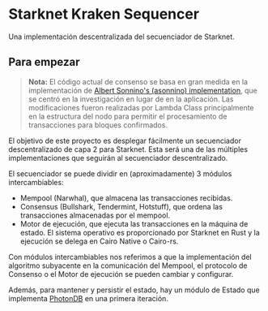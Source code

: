 # Starknet Kraken Sequencer

Una implementación descentralizada del secuenciador de Starknet.

## Para empezar

> **Nota:** El código actual de consenso se basa en gran medida en la implementación de [Albert Sonnino's (asonnino)  implementation](https://github.com/asonnino/hotstuff/), que se centró en la investigación en lugar de en la aplicación. Las modificaciones fueron realizadas por Lambda Class principalmente en la estructura del nodo para permitir el procesamiento de transacciones para bloques confirmados.

El objetivo de este proyecto es desplegar fácilmente un secuenciador descentralizado de capa 2 para Starknet. Esta será una de las múltiples implementaciones que seguirán al secuenciador descentralizado.

El secuenciador se puede dividir en (aproximadamente) 3 módulos intercambiables:

- Mempool (Narwhal), que almacena las transacciones recibidas.
- Consensus (Bullshark, Tendermint, Hotstuff), que ordena las transacciones almacenadas por el mempool.
- Motor de ejecución, que ejecuta las transacciones en la máquina de estado. El sistema operativo es proporcionado por Starknet en Rust y la ejecución se delega en Cairo Native o Cairo-rs.

Con módulos intercambiables nos referimos a que la implementación del algoritmo subyacente en la comunicación del Mempool, el protocolo de Consenso o el Motor de ejecución se pueden cambiar y configurar.

Además, para mantener y persistir el estado, hay un módulo de Estado que implementa  [PhotonDB](https://github.com/photondb/photondb) en una primera iteración.